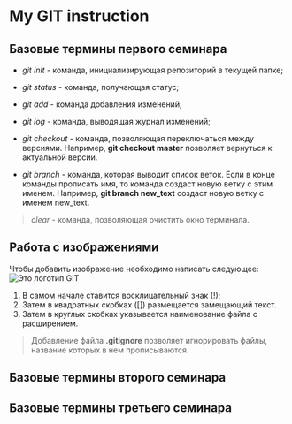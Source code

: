 # My GIT instruction

## Базовые термины первого семинара

* *git init* - команда, инициализирующая репозиторий в текущей папке;

* *git status* - команда, получающая статус;

* *git add* - команда добавления изменений;

* *git log* - команда, выводящая журнал изменений;

* *git checkout* - команда, позволяющая переключаться между версиями.
Например, **git checkout master** позволяет вернуться к актуальной версии.

* *git branch* - команда, которая выводит список веток. Если в конце команды прописать имя, то команда создаст новую ветку с этим именем. Например, **git branch new_text** создаст новую ветку c именем new_text.

> *clear* - команда, позволяющая очистить окно терминала.

## Работа с изображениями

Чтобы добавить изображение необходимо написать следующее: 
![Это логотип GIT](git-logo.png)

1. В самом начале ставится восклицательный знак (!);
2. Затем в квадратных скобках ([]) размещается замещающий текст.
3. Затем в круглых скобках указывается наименование файла с расширением. 

> Добавление файла **.gitignore** позволяет игнорировать файлы, название которых в нем прописываются.


## Базовые термины второго семинара

## Базовые термины третьего семинара